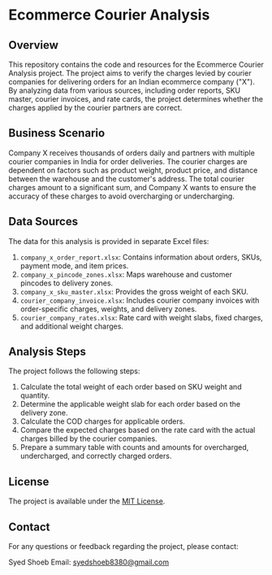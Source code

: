 # Ecommerce Courier Analysis

## Overview

This repository contains the code and resources for the Ecommerce Courier Analysis project. The project aims to verify the charges levied by courier companies for delivering orders for an Indian ecommerce company ("X"). By analyzing data from various sources, including order reports, SKU master, courier invoices, and rate cards, the project determines whether the charges applied by the courier partners are correct.

## Business Scenario

Company X receives thousands of orders daily and partners with multiple courier companies in India for order deliveries. The courier charges are dependent on factors such as product weight, product price, and distance between the warehouse and the customer's address. The total courier charges amount to a significant sum, and Company X wants to ensure the accuracy of these charges to avoid overcharging or undercharging.

## Data Sources

The data for this analysis is provided in separate Excel files:

1. `company_x_order_report.xlsx`: Contains information about orders, SKUs, payment mode, and item prices.
2. `company_x_pincode_zones.xlsx`: Maps warehouse and customer pincodes to delivery zones.
3. `company_x_sku_master.xlsx`: Provides the gross weight of each SKU.
4. `courier_company_invoice.xlsx`: Includes courier company invoices with order-specific charges, weights, and delivery zones.
5. `courier_company_rates.xlsx`: Rate card with weight slabs, fixed charges, and additional weight charges.

## Analysis Steps

The project follows the following steps:

1. Calculate the total weight of each order based on SKU weight and quantity.
2. Determine the applicable weight slab for each order based on the delivery zone.
3. Calculate the COD charges for applicable orders.
4. Compare the expected charges based on the rate card with the actual charges billed by the courier companies.
5. Prepare a summary table with counts and amounts for overcharged, undercharged, and correctly charged orders.

## License

The project is available under the [MIT License](LICENSE.md).

## Contact

For any questions or feedback regarding the project, please contact:

Syed Shoeb
Email: syedshoeb8380@gmail.com
